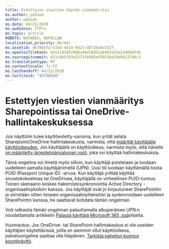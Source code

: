 ```yaml
---
title: Estettyjen viestien käytön vianmääritys
ms.author: pebaum
author: pebaum
ms.date: 04/21/2020
ms.audience: ITPro
ms.topic: article
ROBOTS: NOINDEX, NOFOLLOW
localization_priority: Normal
ms.assetid: d678b57a-53ad-4414-9423-d8726a0c532f
ms.openlocfilehash: 82e11458529b8a49e583b1a6963a51e2a466bfd6
ms.sourcegitcommit: 631cbb5f03e5371f0995e976536d24e9d13746c3
ms.translationtype: MT
ms.contentlocale: fi-FI
ms.lasthandoff: 04/22/2020
ms.locfileid: "43758428"
---
```

# <a name="troubleshoot-access-denied-messages-in-sharepointonedrive-admin-center"></a>Estettyjen viestien vianmääritys Sharepointissa tai OneDrive-hallintakeskuksessa

Jos näyttöön tulee käyttöestetty-sanoma, kun yrität selata Sharepoint/OneDrive-hallintakeskusta, varmista, että [määrität käyttäjälle käyttöoikeuden.](https://docs.microsoft.com/office365/admin/subscriptions-and-billing/assign-licenses-to-users?view=o365-worldwide&amp;tabs=One) Jos käyttäjällä on käyttöoikeus, varmista myös, että hänelle [on määritetty järjestelmänvalvojan rooli,](https://docs.microsoft.com/office365/admin/add-users/about-admin-roles?view=o365-worldwide) joka voi käyttää hallintakeskuksia.

Tämä ongelma voi ilmetä myös silloin, kun käyttäjä poistetaan ja luodaan uudelleen samalla käyttäjänimellä (UPN). Uusi tili luodaan käyttämällä toista PUID (Passport Unique ID) -arvoa. Kun käyttäjä yrittää käyttää sivustokokoelmaa tai OneDrivea, käyttäjällä on virheellinen PUID-tunnus. Toinen skenaario koskee hakemistosynkronointia Active Directory -organisaatioyksikön kanssa. Jos käyttäjät ovat jo kirjautuneet SharePointiin ja siirretään sitten toiseen organisaatioyhteisöön ja synkronoidaan uudelleen SharePointin kanssa, he saattavat kohdata tämän ongelman.

Voit ratkaista tämän ongelman palauttamalla alkuperäisen UPN:n noudattamalla artikkelin [Palauta käyttäjä Microsoft 365 :ssä](https://docs.microsoft.com/office365/admin/add-users/restore-user?view=o365-worldwide)ohjeita.

Huomautus: Jos OneDrive- tai SharePoint-hallintakeskus ei ole useiden käyttäjien käytettävissä, joilla on aiemmin ollut käyttöoikeus, palveluongelma saattaa olla tilapäinen.  [Tarkista palvelun kunnon koontinäyttö](https://portal.office.com/adminportal/home#/servicehealth).


